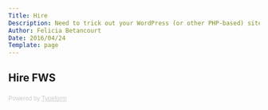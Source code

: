 ```yaml
---
Title: Hire
Description: Need to trick out your WordPress (or other PHP-based) site? Build an app with WordPress as the back-end? Hire me!
Author: Felicia Betancourt
Date: 2016/04/24
Template: page
---
```


<section class="content">
    <div class="inner">
        <div class="hire-wrap">
            <h2>Hire FWS</h2>
            <!-- Change the width and height values to suit you best -->
            <div class="typeform-widget" data-url="https://nydame.typeform.com/to/cOYwsz" data-text="hire me"></div>
            <script>(function(){var qs,js,q,s,d=document,gi=d.getElementById,ce=d.createElement,gt=d.getElementsByTagName,id='typef_orm',b='https://s3-eu-west-1.amazonaws.com/share.typeform.com/';if(!gi.call(d,id)){js=ce.call(d,'script');js.id=id;js.src=b+'widget.js';q=gt.call(d,'script')[0];q.parentNode.insertBefore(js,q)}})()</script>
            <div style="font-family: Sans-Serif;font-size: 12px;color: #999;opacity: 0.5; padding-top: 5px;">Powered by <a href="https://www.typeform.com/examples/forms/?utm_campaign=cOYwsz&amp;utm_source=typeform.com-2817721-Basic&amp;utm_medium=typeform&amp;utm_content=typeform-embedded-poweredbytypeform&amp;utm_term=EN" style="color: #999" target="_blank">Typeform</a></div>
        </div>
    </div>
</section>
